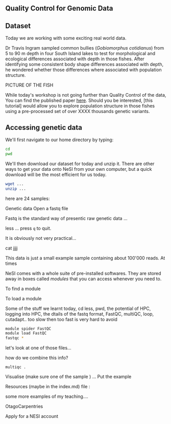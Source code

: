 ## Quality Control for Genomic Data


## Dataset

Today we are working with some exciting real world data. 

Dr Travis Ingram sampled common bullies (*Gobiomorphus cotidianus*) from 5 to 90 m depth in four South Island lakes to test for morphological and ecological differences associated with depth in those fishes. After identifying some consistent body shape differences associated with depth, he wondered whether those differences where associated with population structure.

PICTURE OF THE FISH

While today's workshop is not going further than Quality Control of the data, You can find the published paper [here](https://cdnsciencepub.com/doi/abs/10.1139/cjfas-2020-0015). Should you be interested, [this tutorial] would allow you to explore population structure in those fishes using a pre-processed set of over XXXX thousands genetic variants.

## Accessing genetic data

We'll first navigate to our home directory by typing:

```bash
cd 
pwd
```

We'll then download our dataset for today and unzip it. There are other ways to get your data onto NeSI from your own computer, but a quick download will be the most efficient for us today.

```bash
wget ...
unzip ...
```

here are 24 samples:

Genetic data 
Open a fastq file

Fastq is the standard way of presentic raw genetic data ...

less ...
press `q` to quit.

It is obviously not very practical...

cat jjjj

This data is just a small example sample containing about 100'000 reads. At times


NeSI comes with a whole suite of pre-installed softwares. They are stored away in boxes called 
*modules* that you can access whenever you need to.

To find a module

To load a module

Some of the stuff we learnt today, cd less, pwd, the potential of HPC, logging into HPC, the dtails of the fastq format, FastQC, multiQC, loop, cutadapt.. too slow then too fast is very hard to avoid
```bash
module spider FastQC
module load FastQC
fastqc *
```
let's look at one of those files...

how do we combine this info?

```
multiqc .
```

Visualise (make sure one of the sample ) ... Put the example

Resources (maybe in the index.md) file :

some more examples of my teaching....

OtagoCarpentries 

Apply for a NESI account
